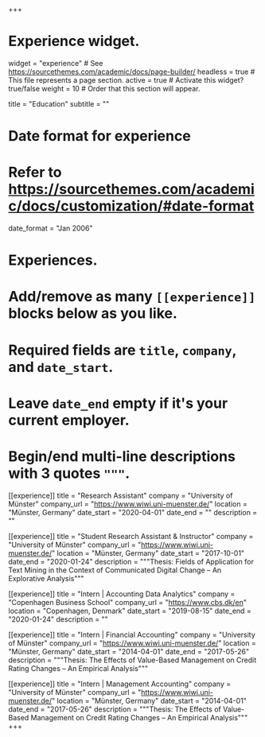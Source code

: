 +++
# Experience widget.
widget = "experience"  # See https://sourcethemes.com/academic/docs/page-builder/
headless = true  # This file represents a page section.
active = true  # Activate this widget? true/false
weight = 10  # Order that this section will appear.

title = "Education"
subtitle = ""

# Date format for experience
#   Refer to https://sourcethemes.com/academic/docs/customization/#date-format
date_format = "Jan 2006"

# Experiences.
#   Add/remove as many `[[experience]]` blocks below as you like.
#   Required fields are `title`, `company`, and `date_start`.
#   Leave `date_end` empty if it's your current employer.
#   Begin/end multi-line descriptions with 3 quotes `"""`.

[[experience]]
  title = "Research Assistant"
  company = "University of Münster"
  company_url = "https://www.wiwi.uni-muenster.de/"
  location = "Münster, Germany"
  date_start = "2020-04-01"
  date_end = ""
  description = ""

[[experience]]
  title = "Student Research Assistant & Instructor"
  company = "University of Münster"
  company_url = "https://www.wiwi.uni-muenster.de/"
  location = "Münster, Germany"
  date_start = "2017-10-01"
  date_end = "2020-01-24"
  description = """Thesis: Fields of Application for Text Mining in the Context of Communicated Digital Change – An Explorative Analysis"""

[[experience]]
  title = "Intern | Accounting Data Analytics"
  company = "Copenhagen Business School"
  company_url = "https://www.cbs.dk/en"
  location = "Copenhagen, Denmark"
  date_start = "2019-08-15"
  date_end = "2020-01-24"
  description = ""

[[experience]]
  title = "Intern | Financial Accounting"
  company = "University of Münster"
  company_url = "https://www.wiwi.uni-muenster.de/"
  location = "Münster, Germany"
  date_start = "2014-04-01"
  date_end = "2017-05-26"
  description = """Thesis: The Effects of Value-Based Management on Credit Rating Changes – An Empirical Analysis"""

  [[experience]]
  title = "Intern | Management Accounting"
  company = "University of Münster"
  company_url = "https://www.wiwi.uni-muenster.de/"
  location = "Münster, Germany"
  date_start = "2014-04-01"
  date_end = "2017-05-26"
  description = """Thesis: The Effects of Value-Based Management on Credit Rating Changes – An Empirical Analysis"""
+++